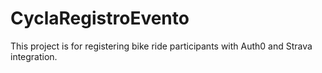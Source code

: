# CyclaRegistroEvento

This project is for registering bike ride participants with Auth0 and Strava integration.
